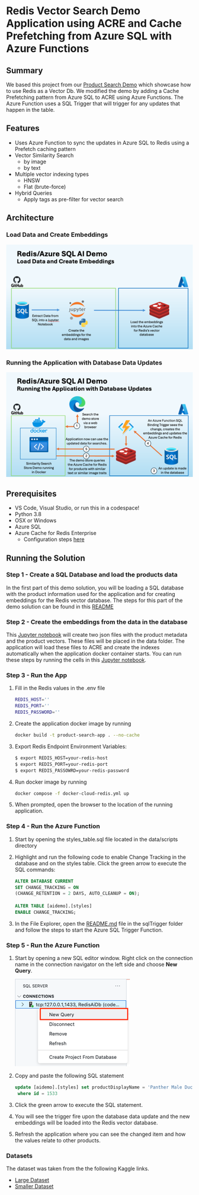 # Redis Vector Search Demo Application using ACRE and Cache Prefetching from Azure SQL with Azure Functions

## Summary

We based this project from our [Product Search Demo](<https://github.com/redis-developer/redis-product-search>) which showcase how to use Redis as a Vector Db. We modified the demo by adding a Cache Prefetching pattern from Azure SQL to ACRE using Azure Functions. The Azure Function uses a SQL Trigger that will trigger for any updates that happen in the table.

## Features

- Uses Azure Function to sync the updates in Azure SQL to Redis using a Prefetch caching pattern
- Vector Similarity Search
  - by image
  - by text
- Multiple vector indexing types
  - HNSW
  - Flat (brute-force)
- Hybrid Queries
  - Apply tags as pre-filter for vector search

## Architecture

### Load Data and Create Embeddings

![A picture of the architecture of a SQL Database, Azure Function, and Redis Vector Database](./media/arch1.png)

### Running the Application with Database Data Updates

![A picture of the architecture of a SQL Database, Azure Function, and Redis Vector Database with an application running using these components](./media/arch2.png)

## Prerequisites

- VS Code, Visual Studio, or run this in a codespace!
- Python 3.8
- OSX or Windows
- Azure SQL
- Azure Cache for Redis Enterprise
  - Configuration steps [here](https://learn.microsoft.com/en-us/azure/azure-cache-for-redis/quickstart-create-redis-enterprise)

## Running the Solution

### Step 1 - Create a SQL Database and load the products data

In the first part of this demo solution, you will be loading a SQL database with the product information used for the application and for creating embeddings for the Redis vector database. The steps for this part of the demo solution can be found in this [README](./data/README.md)

### Step 2 - Create the embeddings from the data in the database

This [Jupyter notebook](./data/prep_data.ipynb) will create two json files with the product metadata and the product vectors. These files will be placed in the data folder. The application will load these files to ACRE and create the indexes automatically when the application docker container starts. You can run these steps by running the cells in this [Jupyter notebook](./data/prep_data.ipynb).

### Step 3 - Run the App

1. Fill in the Redis values in the .env file

    ```BASH
    REDIS_HOST=''
    REDIS_PORT=''
    REDIS_PASSWORD=''
    ```
1. Create the application docker image by running

    ```BASH
    docker build -t product-search-app . --no-cache
    ```

1. Export Redis Endpoint Environment Variables:

    ```BASH
    $ export REDIS_HOST=your-redis-host
    $ export REDIS_PORT=your-redis-port
    $ export REDIS_PASSOWRD=your-redis-password
    ```

1. Run docker image by running

    ```BASH
    docker compose -f docker-cloud-redis.yml up
    ```

1. When prompted, open the browser to the location of the running application.


### Step 4 - Run the Azure Function

1. Start by opening the styles_table.sql file located in the data/scripts directory

1. Highlight and run the following code to enable Change Tracking in the database and on the styles table. Click the green arrow to execute the SQL commands:

    ```SQL
    ALTER DATABASE CURRENT
    SET CHANGE_TRACKING = ON
    (CHANGE_RETENTION = 2 DAYS, AUTO_CLEANUP = ON);

    ALTER TABLE [aidemo].[styles]
    ENABLE CHANGE_TRACKING;
    ```

1. In the File Explorer, open the [README.md](./sqlTrigger/README.md) file in the sqlTrigger folder and follow the steps to start the Azure SQL Trigger Function.

### Step 5 - Run the Azure Function

1. Start by opening a new SQL editor window. Right click on the connection name in the connection navigator on the left side and choose **New Query**.

    ![A picture of right clicking on the connection name in the connection navigator on the left side and choosing New Query](./media/data6.png)

1. Copy and paste the following SQL statement

    ```SQL
    update [aidemo].[styles] set productDisplayName = 'Panther Male Ducati Track Night T-shirt'
     where id = 1533
    ```

1. Click the green arrow to execute the SQL statement.

1. You will see the trigger fire upon the database data update and the new embeddings will be loaded into the Redis vector database.

1. Refresh the application where you can see the changed item and how the values relate to other products.

### Datasets

The dataset was taken from the the following Kaggle links.

- [Large Dataset](https://www.kaggle.com/datasets/paramaggarwal/fashion-product-images-dataset)
- [Smaller Dataset](https://www.kaggle.com/datasets/paramaggarwal/fashion-product-images-small)